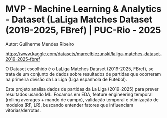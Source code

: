 # MVP - Machine Learning & Analytics - Dataset (LaLiga Matches Dataset (2019-2025, FBref) | PUC-Rio - 2025

Autor: Guilherme Mendes Ribeiro

https://www.kaggle.com/datasets/marcelbiezunski/laliga-matches-dataset-2019-2025-fbref

O Dataset escolhido é o LaLiga Matches Dataset (2019-2025, FBref), se trata de um conjunto de dados sobre resultados de partidas que ocorreram na primeira divisão da La Liga (Liga espanhola de Futebol). 

Este projeto analisa dados de partidas da La Liga (2019-2025) para prever resultados usando ML. Focamos em EDA, feature engineering temporal (rolling averages + mando de campo), validação temporal e otimização de modelos (RF, LR), buscando entender fatores que influenciam vitórias/derrotas.
